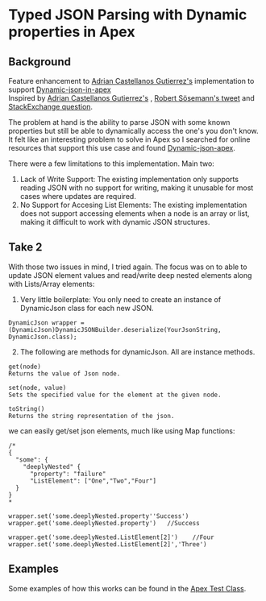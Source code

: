 # Typed JSON Parsing with Dynamic properties in Apex

## Background

Feature enhancement to [Adrian Castellanos Gutierrez's](https://github.com/adrian-cg) implementation to support [Dynamic-json-in-apex](https://github.com/adrian-cg/dynamic-json-apex) \
Inspired by [Adrian Castellanos Gutierrez's](https://github.com/adrian-cg) , [Robert Sösemann's tweet](https://twitter.com/rsoesemann/status/1270484037551951872) and [StackExchange question](https://salesforce.stackexchange.com/questions/309042/handle-unknown-properties-with-typed-json-deserialize). 


The problem at hand is the ability to parse JSON with some known properties but still be able to dynamically access the one's you don't know. It felt like an interesting problem to solve in Apex so I searched for online resources that support this use case and found [Dynamic-json-apex](https://github.com/adrian-cg/dynamic-json-apex).

There were a few limitations to this implementation. Main two:

1. Lack of Write Support: The existing implementation only supports reading JSON with no support for writing, making it unusable for most cases where updates are required.
2. No Support for Accesing List Elements: The existing implementation does not support accessing elements when a node is an array or list, making it difficult to work with dynamic JSON structures.

## Take 2

With those two issues in mind, I tried again. The focus was on to able to update JSON element values and read/write deep nested elements along with Lists/Array elements:

1. Very little boilerplate: You only need to create an instance of DynamicJson class for each new JSON.

```apex
DynamicJson wrapper = (DynamicJson)DynamicJSONBuilder.deserialize(YourJsonString, DynamicJson.class);
```
2. The following are methods for dynamicJson. All are instance methods.
```apex
get(node)
Returns the value of Json node.

set(node, value)
Sets the specified value for the element at the given node.
 
toString()
Returns the string representation of the json.  
```

we can easily get/set json elements, much like using Map functions:

```apex
/*
{
  "some": {
    "deeplyNested" {
      "property": "failure"
      "ListElement": ["One","Two","Four"]
  }
}
*

wrapper.set('some.deeplyNested.property''Success') 
wrapper.get('some.deeplyNested.property')   //Success

wrapper.get('some.deeplyNested.ListElement[2]')    //Four
wrapper.set('some.deeplyNested.ListElement[2]','Three')
```

## Examples

Some examples of how this works can be found in the [Apex Test Class](force-app/main/default/classes/DynamicJSONBuilderTest.cls).